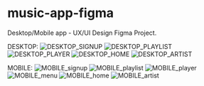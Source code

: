 # music-app-figma
Desktop/Mobile app - UX/UI Design Figma Project.

DESKTOP:
![DESKTOP_SIGNUP](https://github.com/gabrieliusjan/music-app-figma/assets/144029939/e2d610bb-8e9d-475b-8cc7-09f4e2d225f0)
![DESKTOP_PLAYLIST](https://github.com/gabrieliusjan/music-app-figma/assets/144029939/702e354c-750f-4857-8b1a-89b3c1f6c1bd)
![DESKTOP_PLAYER](https://github.com/gabrieliusjan/music-app-figma/assets/144029939/ce02cf00-052b-4851-aa84-af0debf1fa30)
![DESKTOP_HOME](https://github.com/gabrieliusjan/music-app-figma/assets/144029939/6fa1acbd-c711-43f6-a2ad-ffbe243c2709)
![DESKTOP_ARTIST](https://github.com/gabrieliusjan/music-app-figma/assets/144029939/d690f3e2-b289-489c-a126-b3be84ba157c)

MOBILE:
![MOBILE_signup](https://github.com/gabrieliusjan/music-app-figma/assets/144029939/68b21cee-11cc-494d-8c7f-dfed5894b1ba)
![MOBILE_playlist](https://github.com/gabrieliusjan/music-app-figma/assets/144029939/77d89ac0-3612-478f-981c-fce8d986fd20)
![MOBILE_player](https://github.com/gabrieliusjan/music-app-figma/assets/144029939/b1f4924e-8c16-43b5-a018-1a1d063436b0)
![MOBILE_menu](https://github.com/gabrieliusjan/music-app-figma/assets/144029939/b566b808-56bb-498a-a8d2-4e0dded17b44)
![MOBILE_home](https://github.com/gabrieliusjan/music-app-figma/assets/144029939/ba720d0a-ddf6-4fab-8a9c-010ec5f9673b)
![MOBILE_artist](https://github.com/gabrieliusjan/music-app-figma/assets/144029939/53b930dd-00a3-4fc3-b9a9-eb7cd2dfd215)
